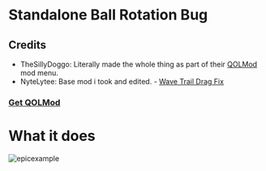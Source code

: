 # Standalone Ball Rotation Bug

## Credits
- TheSillyDoggo: Literally made the whole thing as part of their [QOLMod](https://github.com/TheSillyDoggo/GeodeMenu) mod menu.
- NyteLytee: Base mod i took and edited. - [Wave Trail Drag Fix](https://github.com/nytelytee/geode-wave-trail-drag-fix)

### [Get QOLMod](https://geode-sdk.org/mods/thesillydoggo.qolmod)

# What it does
![epicexample](saritahhh.ball_bug/epicexample.png)
